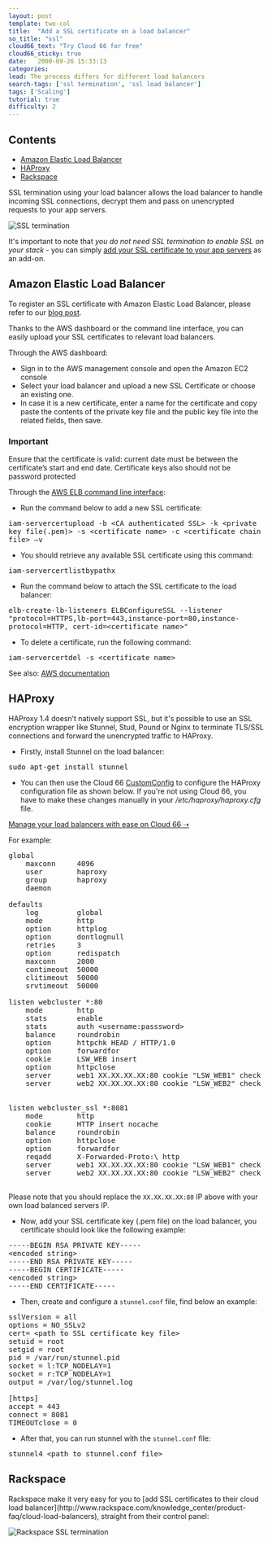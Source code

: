 ```yaml
---
layout: post
template: two-col
title:  "Add a SSL certificate on a load balancer"
so_title: "ssl"
cloud66_text: "Try Cloud 66 for free"
cloud66_sticky: true
date:   2000-09-26 15:33:13
categories: 
lead: The process differs for different load balancers
search-tags: ['ssl termination', 'ssl load balancer']
tags: ['Scaling']
tutorial: true
difficulty: 2
---
```


<h2>Contents</h2>
<ul class="page-toc">
	<li>
		<a href="#aws">Amazon Elastic Load Balancer</a>
	</li>
	<li>
		<a href="#haproxy">HAProxy</a>
	</li>
	<li>
		<a href="#rackspace">Rackspace</a>
	</li>
</ul>

SSL termination using your load balancer allows the load balancer to handle incoming SSL connections, decrypt them and pass on unencrypted requests to your app servers.

![SSL termination](http://cdn.cloud66.com/images/help/ssl_termination.png)

It's important to note that _you do not need SSL termination to enable SSL on your stack_ - you can simply <a href="/add-ins/ssl.html">add your SSL certificate to your app servers</a> as an add-on.</p>

<h2 id="aws">Amazon Elastic Load Balancer</h2>

To register an SSL certificate with Amazon Elastic Load Balancer, please refer to our [blog post](http://blog.cloud66.com/post/30990317011/registering-ssl-certificate-with-amazon-elastic-load).

Thanks to the AWS dashboard or the command line interface, you can easily upload your SSL certificates to relevant load balancers.

Through the AWS dashboard:

- Sign in to the AWS management console and open the Amazon EC2 console
- Select your load balancer and upload a new SSL Certificate or choose an existing one.
- In case it is a new certificate, enter a name for the certificate and copy paste the contents of the private key file and the public key file into the related fields, then save.

<div class="notice">
    <h3>Important</h3>
    <p>Ensure that the certificate is valid: current date must be between the certificate’s start and end date. Certificate keys also should not be password protected</p>
</div>

Through the [AWS ELB command line interface](http://aws.amazon.com/developertools/2536):

- Run the command below to add a new SSL certificate:
<p>
<kbd>
iam-servercertupload -b &lt;CA authenticated SSL&gt; -k &lt;private key file(.pem)&gt; -s &lt;certificate name&gt;  -c  &lt;certificate chain file&gt; –v
</kbd>
</p>

- You should retrieve any available SSL certificate using this command:
<p>
<kbd>
iam-servercertlistbypathx
</kbd>
</p>

- Run the command below to attach the SSL certificate to the load balancer:
<p>
<kbd>
elb-create-lb-listeners ELBConfigureSSL --listener "protocol=HTTPS,lb-port=443,instance-port=80,instance-protocol=HTTP, cert-id=&lt;certificate name&gt;"
</kbd>
</p>

-	To delete a certificate, run the following command:
<p>
<kbd>
  iam-servercertdel -s &lt;certificate name&gt;
</kbd>
</p>


See also: [AWS documentation](http://docs.aws.amazon.com/IAM/latest/UserGuide/InstallCert.html)


<h2 id="haproxy">HAProxy</h2>
HAProxy 1.4 doesn’t natively support SSL, but it's possible to use an SSL encryption wrapper like Stunnel, Stud, Pound or Nginx to terminate TLS/SSL connections and forward the unencrypted traffic to HAProxy.

- Firstly, install Stunnel on the load balancer:
<p>
<kbd>
sudo apt-get install stunnel
</kbd>
</p>

- You can then use the Cloud 66 [CustomConfig](/stack-features/custom-config.html) to configure the HAProxy configuration file as shown below. If you're not using Cloud 66, you have to make these changes manually in your <i>/etc/haproxy/haproxy.cfg</i> file.

<p>
<a target="_blank" rel="nofollow" class="button-home" href="https://app.cloud66.com/users/sign_up/?utm_source=help&utm_medium=web&utm_campaign=help-page">Manage your load balancers with ease on Cloud 66 &#10141;</a>
</p>

For example:

<pre class="terminal">
global
    maxconn     4096
    user        haproxy
    group       haproxy
    daemon

defaults
    log         global
    mode        http
    option      httplog
    option      dontlognull
    retries     3
    option      redispatch
    maxconn     2000
    contimeout  50000
    clitimeout  50000
    srvtimeout  50000

listen webcluster *:80
    mode        http
    stats       enable
    stats       auth &lt;username:passsword&gt;
    balance     roundrobin
    option      httpchk HEAD / HTTP/1.0
    option      forwardfor
    cookie      LSW&#95;WEB insert
    option      httpclose
    server      web1 XX.XX.XX.XX:80 cookie "LSW&#95;WEB1" check
    server      web2 XX.XX.XX.XX:80 cookie "LSW&#95;WEB2" check


listen webcluster&#95;ssl *:8081
    mode        http
    cookie      HTTP insert nocache
    balance     roundrobin
    option      httpclose
    option      forwardfor
    reqadd      X-Forwarded-Proto:\ http
    server      web1 XX.XX.XX.XX:80 cookie "LSW&#95;WEB1" check
    server      web2 XX.XX.XX.XX:80 cookie "LSW&#95;WEB2" check

</pre>

Please note that you should replace the <code>XX.XX.XX.XX:80</code> IP above with your own load balanced servers IP.

-	Now,  add your SSL certificate key (.pem file) on the load balancer,  you certificate should look like the following example:
<pre class="terminal">
-----BEGIN RSA PRIVATE KEY-----
&lt;encoded string>
-----END RSA PRIVATE KEY-----
-----BEGIN CERTIFICATE-----
&lt;encoded string>
-----END CERTIFICATE-----
</pre>

-	Then, create and configure a <code>stunnel.conf</code> file, find below an example:

<pre class="terminal">
sslVersion = all
options = NO&#95;SSLv2
cert= &lt;path to SSL certificate key file&gt;
setuid = root
setgid = root
pid = /var/run/stunnel.pid
socket = l:TCP&#95;NODELAY=1
socket = r:TCP&#95;NODELAY=1
output = /var/log/stunnel.log

[https]
accept = 443
connect = 8081
TIMEOUTclose = 0
</pre>

- After that, you can run stunnel with the <code>stunnel.conf</code> file:

<pre class="terminal">
stunnel4 &lt;path to stunnel.conf file&gt;
</pre>

<h2 id="rackspace">Rackspace</h2>
Rackspace make it very easy for you to [add SSL certificates to their cloud load balancer](http://www.rackspace.com/knowledge_center/product-faq/cloud-load-balancers), straight from their control panel:

![Rackspace SSL termination](http://cdn.cloud66.com/images/help/rackspace_ssl_termination.png)